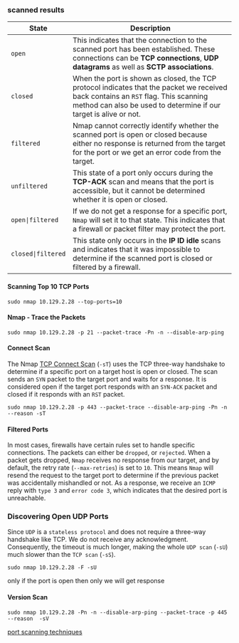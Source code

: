 ### scanned results
| **State**          | **Description**                                                                                                                                                                                         |
| ------------------ | ------------------------------------------------------------------------------------------------------------------------------------------------------------------------------------------------------- |
| `open`             | This indicates that the connection to the scanned port has been established. These connections can be **TCP connections**, **UDP datagrams** as well as **SCTP associations**.                          |
| `closed`           | When the port is shown as closed, the TCP protocol indicates that the packet we received back contains an `RST` flag. This scanning method can also be used to determine if our target is alive or not. |
| `filtered`         | Nmap cannot correctly identify whether the scanned port is open or closed because either no response is returned from the target for the port or we get an error code from the target.                  |
| `unfiltered`       | This state of a port only occurs during the **TCP-ACK** scan and means that the port is accessible, but it cannot be determined whether it is open or closed.                                           |
| `open\|filtered`   | If we do not get a response for a specific port, `Nmap` will set it to that state. This indicates that a firewall or packet filter may protect the port.                                                |
| `closed\|filtered` | This state only occurs in the **IP ID idle** scans and indicates that it was impossible to determine if the scanned port is closed or filtered by a firewall.                                           |
#### Scanning Top 10 TCP Ports

```shell-session
sudo nmap 10.129.2.28 --top-ports=10 
```

#### Nmap - Trace the Packets

```shell-session
sudo nmap 10.129.2.28 -p 21 --packet-trace -Pn -n --disable-arp-ping
```

#### Connect Scan

The Nmap [TCP Connect Scan](https://nmap.org/book/scan-methods-connect-scan.html) (`-sT`) uses the TCP three-way handshake to determine if a specific port on a target host is open or closed. The scan sends an `SYN` packet to the target port and waits for a response. It is considered open if the target port responds with an `SYN-ACK` packet and closed if it responds with an `RST` packet.

```shell-session
sudo nmap 10.129.2.28 -p 443 --packet-trace --disable-arp-ping -Pn -n --reason -sT 
```
#### Filtered Ports

In most cases, firewalls have certain rules set to handle specific connections. The packets can either be `dropped`, or `rejected`. When a packet gets dropped, `Nmap` receives no response from our target, and by default, the retry rate (`--max-retries`) is set to `10`. This means `Nmap` will resend the request to the target port to determine if the previous packet was accidentally mishandled or not.
As a response, we receive an `ICMP` reply with `type 3` and `error code 3`, which indicates that the desired port is unreachable.

### Discovering Open UDP Ports
Since `UDP` is a `stateless protocol` and does not require a three-way handshake like TCP. We do not receive any acknowledgment. Consequently, the timeout is much longer, making the whole `UDP scan` (`-sU`) much slower than the `TCP scan` (`-sS`).

```shell-session
sudo nmap 10.129.2.28 -F -sU
```
only if the port is open then only we will get response

#### Version Scan

```shell-session
sudo nmap 10.129.2.28 -Pn -n --disable-arp-ping --packet-trace -p 445 --reason  -sV
```
[port scanning techniques](https://nmap.org/book/man-port-scanning-techniques.html)


